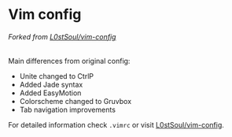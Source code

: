 # Vim config
###### Forked from [L0stSoul/vim-config](https://github.com/L0stSoul/vim-config)

Main differences from original config:

* Unite changed to CtrlP
* Added Jade syntax
* Added EasyMotion
* Colorscheme changed to Gruvbox
* Tab navigation improvements

For detailed information check `.vimrc` or visit [L0stSoul/vim-config](https://github.com/L0stSoul/vim-config).

